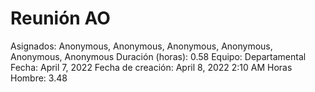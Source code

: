# Reunión AO

Asignados: Anonymous, Anonymous, Anonymous, Anonymous, Anonymous, Anonymous
Duración (horas): 0.58
Equipo: Departamental
Fecha: April 7, 2022
Fecha de creación: April 8, 2022 2:10 AM
Horas Hombre: 3.48